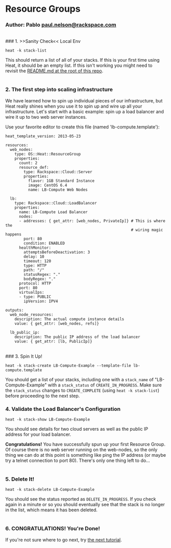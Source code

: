 # Resource Groups
### Author: Pablo <paul.nelson@rackspace.com>
</br>
### 1. >>Sanity Check<< Local Env

```shell
heat -k stack-list
```

This should return a list of all of your stacks. If this is your first time using Heat, it should be an empty list. If this isn't working you might need to revisit the [README.md at the root of this repo](/).
</br>
</br>
### 2. The first step into scaling infrastructure

We have learned how to spin up individual pieces of our infrastructure, but Heat really shines when you use it to spin up and wire up all your infrastructure. Let's start with a basic example: spin up a load balancer and wire it up to two web server instances.

Use your favorite editor to create this file (named 'lb-compute.template'):

```shell
heat_template_version: 2013-05-23

resources:
  web_nodes:
    type: OS::Heat::ResourceGroup
    properties:
      count: 2
      resource_def:
        type: Rackspace::Cloud::Server
        properties:
          flavor: 1GB Standard Instance
          image: CentOS 6.4
          name: LB-Compute Web Nodes

  lb:
    type: Rackspace::Cloud::LoadBalancer
    properties:
      name: LB-Compute Load Balancer
      nodes:
      - addresses: { get_attr: [web_nodes, PrivateIp]} # This is where the
                                                       # wiring magic happens
        port: 80
        condition: ENABLED
      healthMonitor:
        attemptsBeforeDeactivation: 3
        delay: 10
        timeout: 120
        type: HTTP
        path: "/"
        statusRegex: "."
        bodyRegex: "."
      protocol: HTTP
      port: 80
      virtualIps:
      - type: PUBLIC
        ipVersion: IPV4

outputs:
  web_node_resources:
    description: The actual compute instance details
    value: { get_attr: [web_nodes, refs]}

  lb_public_ip:
    description: The public IP address of the load balancer
    value: { get_attr: [lb, PublicIp]}
```
</br>
### 3. Spin It Up!

```shell
heat -k stack-create LB-Compute-Example --template-file lb-compute.template
```

You should get a list of your stacks, including one with a `stack_name` of "LB-Compute-Example" with a `stack_status` of `CREATE_IN_PROGRESS`. Make sure the `stack_status` changes to `CREATE_COMPLETE` (using `heat -k stack-list`) before proceeding to the next step.
</br>
### 4. Validate the Load Balancer's Configuration

```shell
heat -k stack-show LB-Compute-Example
```

You should see details for two cloud servers as well as the public IP address for your load balancer.

__Congratulations!__ You have successfully spun up your first Resource Group. Of course there is no web server running on the web-nodes, so the only thing we can do at this point is something like ping the IP address (or maybe try a telnet connection to port 80). There's only one thing left to do...
</br>
</br>
### 5. Delete It!

```shell
heat -k stack-delete LB-Compute-Example
```

You should see the status reported as `DELETE_IN_PROGRESS`. If you check again in a minute or so you should eventually see that the stack is no longer in the list, which means it has been deleted.
</br>
</br>
### 6. CONGRATULATIONS! You're Done!

If you're not sure where to go next, try [the next tutorial](/coming-soon).
